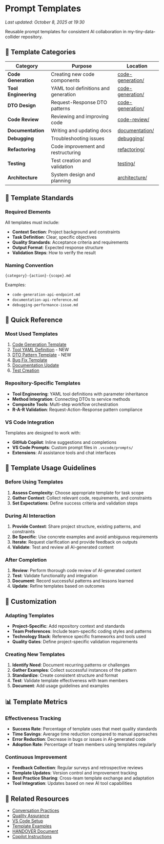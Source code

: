 # Prompt Templates

*Last updated: October 8, 2025 at 19:30*

Reusable prompt templates for consistent AI collaboration in my-tiny-data-collider repository.

## 📁 Template Categories

| Category | Purpose | Location |
|----------|---------|----------|
| **Code Generation** | Creating new code components | [code-generation/](./code-generation/) |
| **Tool Engineering** | YAML tool definitions and generation | [code-generation/](./code-generation/) |
| **DTO Design** | Request-Response DTO patterns | [code-generation/](./code-generation/) |
| **Code Review** | Reviewing and improving code | [code-review/](./code-review/) |
| **Documentation** | Writing and updating docs | [documentation/](./documentation/) |
| **Debugging** | Troubleshooting issues | [debugging/](./debugging/) |
| **Refactoring** | Code improvement and restructuring | [refactoring/](./refactoring/) |
| **Testing** | Test creation and validation | [testing/](./testing/) |
| **Architecture** | System design and planning | [architecture/](./architecture/) |

## 🎯 Template Standards

### Required Elements
All templates must include:
- **Context Section**: Project background and constraints
- **Task Definition**: Clear, specific objectives
- **Quality Standards**: Acceptance criteria and requirements
- **Output Format**: Expected response structure
- **Validation Steps**: How to verify the result

### Naming Convention
```
{category}-{action}-{scope}.md
```
Examples:
- `code-generation-api-endpoint.md`
- `documentation-api-reference.md`
- `debugging-performance-issue.md`

## 🚀 Quick Reference

### Most Used Templates
1. [Code Generation Template](./code-generation/general.md)
2. [Tool YAML Definition](./code-generation/tool-yaml-template.md) - NEW
3. [DTO Pattern Template](./code-generation/dto-pattern-template.md) - NEW
4. [Bug Fix Template](./debugging/bug-fix.md)
5. [Documentation Update](./documentation/update.md)
6. [Test Creation](./testing/unit-test.md)

### Repository-Specific Templates
- **Tool Engineering**: YAML tool definitions with parameter inheritance
- **Method Integration**: Connecting DTOs to service methods
- **Composite Tools**: Multi-step workflow orchestration
- **R-A-R Validation**: Request-Action-Response pattern compliance

### VS Code Integration
Templates are designed to work with:
- **GitHub Copilot**: Inline suggestions and completions
- **VS Code Prompts**: Custom prompt files in `.vscode/prompts/`
- **Extensions**: AI assistance tools and chat interfaces

## 📝 Template Usage Guidelines

### Before Using Templates
1. **Assess Complexity**: Choose appropriate template for task scope
2. **Gather Context**: Collect relevant code, requirements, and constraints
3. **Set Expectations**: Define success criteria and validation steps

### During AI Interaction
1. **Provide Context**: Share project structure, existing patterns, and constraints
2. **Be Specific**: Use concrete examples and avoid ambiguous requirements
3. **Iterate**: Request clarification and provide feedback on outputs
4. **Validate**: Test and review all AI-generated content

### After Completion
1. **Review**: Perform thorough code review of AI-generated content
2. **Test**: Validate functionality and integration
3. **Document**: Record successful patterns and lessons learned
4. **Update**: Refine templates based on outcomes

## 🔧 Customization

### Adapting Templates
- **Project-Specific**: Add repository context and standards
- **Team Preferences**: Include team-specific coding styles and patterns
- **Technology Stack**: Reference specific frameworks and tools used
- **Quality Gates**: Define project-specific validation requirements

### Creating New Templates
1. **Identify Need**: Document recurring patterns or challenges
2. **Gather Examples**: Collect successful instances of the pattern
3. **Standardize**: Create consistent structure and format
4. **Test**: Validate template effectiveness with team members
5. **Document**: Add usage guidelines and examples

## 📊 Template Metrics

### Effectiveness Tracking
- **Success Rate**: Percentage of template uses that meet quality standards
- **Time Savings**: Average time reduction compared to manual approaches
- **Error Reduction**: Decrease in bugs or issues in AI-generated code
- **Adoption Rate**: Percentage of team members using templates regularly

### Continuous Improvement
- **Feedback Collection**: Regular surveys and retrospective reviews
- **Template Updates**: Version control and improvement tracking
- **Best Practice Sharing**: Cross-team template exchange and adaptation
- **Tool Integration**: Updates based on new AI tool capabilities

## 🔗 Related Resources

- [Conversation Practices](../practices/conversation-practices.md)
- [Quality Assurance](../workflows/quality-assurance.md)
- [VS Code Setup](../practices/vscode-setup.md)
- [Template Examples](../examples/README.md)
- [HANDOVER Document](../../HANDOVER.md)
- [Copilot Instructions](../../.github/copilot-instructions.md)